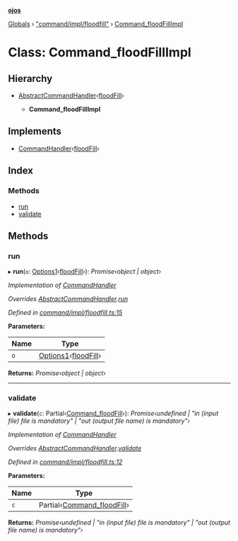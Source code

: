 **[ojos](../README.md)**

[Globals](../README.md) › ["command/impl/floodfill"](../modules/_command_impl_floodfill_.md) › [Command_floodFillImpl](_command_impl_floodfill_.command_floodfillimpl.md)

# Class: Command_floodFillImpl

## Hierarchy

* [AbstractCommandHandler](_command_abstractcommand_.abstractcommandhandler.md)‹[floodFill](../enums/_command_types_.commandname.md#floodfill)›

  * **Command_floodFillImpl**

## Implements

* [CommandHandler](../interfaces/_command_types_.commandhandler.md)‹[floodFill](../enums/_command_types_.commandname.md#floodfill)›

## Index

### Methods

* [run](_command_impl_floodfill_.command_floodfillimpl.md#run)
* [validate](_command_impl_floodfill_.command_floodfillimpl.md#validate)

## Methods

###  run

▸ **run**(`o`: [Options1](../interfaces/_command_types_.options1.md)‹[floodFill](../enums/_command_types_.commandname.md#floodfill)›): *Promise‹object | object›*

*Implementation of [CommandHandler](../interfaces/_command_types_.commandhandler.md)*

*Overrides [AbstractCommandHandler](_command_abstractcommand_.abstractcommandhandler.md).[run](_command_abstractcommand_.abstractcommandhandler.md#abstract-run)*

*Defined in [command/impl/floodfill.ts:15](https://github.com/cancerberoSgx/mirada/blob/d83d69e/ojos/src/command/impl/floodfill.ts#L15)*

**Parameters:**

Name | Type |
------ | ------ |
`o` | [Options1](../interfaces/_command_types_.options1.md)‹[floodFill](../enums/_command_types_.commandname.md#floodfill)› |

**Returns:** *Promise‹object | object›*

___

###  validate

▸ **validate**(`c`: Partial‹[Command_floodFill](../interfaces/_command_impl_floodfill_.command_floodfill.md)›): *Promise‹undefined | "in (input file) file is mandatory" | "out (output file name) is mandatory"›*

*Implementation of [CommandHandler](../interfaces/_command_types_.commandhandler.md)*

*Overrides [AbstractCommandHandler](_command_abstractcommand_.abstractcommandhandler.md).[validate](_command_abstractcommand_.abstractcommandhandler.md#abstract-validate)*

*Defined in [command/impl/floodfill.ts:12](https://github.com/cancerberoSgx/mirada/blob/d83d69e/ojos/src/command/impl/floodfill.ts#L12)*

**Parameters:**

Name | Type |
------ | ------ |
`c` | Partial‹[Command_floodFill](../interfaces/_command_impl_floodfill_.command_floodfill.md)› |

**Returns:** *Promise‹undefined | "in (input file) file is mandatory" | "out (output file name) is mandatory"›*